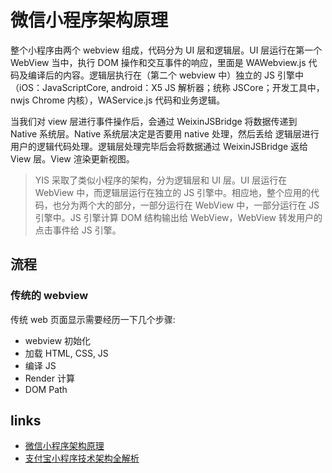 # 微信小程序架构原理

整个小程序由两个 webview 组成，代码分为 UI 层和逻辑层。UI 层运行在第一个 WebView 当中，执行 DOM 操作和交互事件的响应，里面是 WAWebview.js 代码及编译后的内容。逻辑层执行在（第二个 webview 中）独立的 JS 引擎中（iOS：JavaScriptCore, android：X5 JS 解析器；统称 JSCore；开发工具中，nwjs Chrome 内核），WAService.js 代码和业务逻辑。

当我们对 view 层进行事件操作后，会通过 WeixinJSBridge 将数据传递到 Native 系统层。Native 系统层决定是否要用 native 处理，然后丢给 逻辑层进行用户的逻辑代码处理。逻辑层处理完毕后会将数据通过 WeixinJSBridge 返给 View 层。View 渲染更新视图。

> YIS 采取了类似小程序的架构，分为逻辑层和 UI 层。UI 层运行在 WebView 中，而逻辑层运行在独立的 JS 引擎中。相应地，整个应用的代码，也分为两个大的部分，一部分运行在 WebView 中，一部分运行在 JS 引擎中。JS 引擎计算 DOM 结构输出给 WebView，WebView 转发用户的点击事件给 JS 引擎。

## 流程

### 传统的 webview

传统 web 页面显示需要经历一下几个步骤:

- webview 初始化
- 加载 HTML, CSS, JS
- 编译 JS
- Render 计算
- DOM Path

###

## links

- [微信小程序架构原理](https://juejin.im/entry/5b8de6b7f265da432f655528)
- [支付宝小程序技术架构全解析](https://www.infoq.cn/article/ullETz7q_Ue4dUptKgKC)
